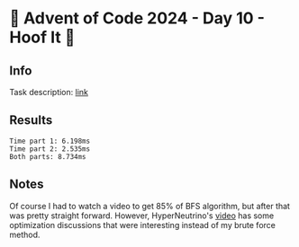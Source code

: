 # 🎄 Advent of Code 2024 - Day 10 - Hoof It 🎄

## Info

Task description: [link](https://adventofcode.com/2024/day/10)

## Results

```
Time part 1: 6.198ms
Time part 2: 2.535ms
Both parts: 8.734ms
```

## Notes

Of course I had to watch a video to get 85% of BFS algorithm, but after that was pretty straight forward.  However, HyperNeutrino's [video](https://www.youtube.com/watch?v=layyhtQQuM0) has some optimization discussions that were interesting instead of my brute force method.